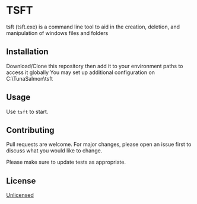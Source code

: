 # TSFT

tsft (tsft.exe) is a command line tool to aid in the creation, deletion, and manipulation of windows files and folders

## Installation

Download/Clone this repository then add it to your environment paths to access it globally
You may set up additional configuration on C:\\TunaSalmon\\tsft


## Usage

Use ``` tsft ``` to start.


## Contributing
Pull requests are welcome. For major changes, please open an issue first to discuss what you would like to change.

Please make sure to update tests as appropriate.

## License
[Unlicensed](https://unlicense.org)
